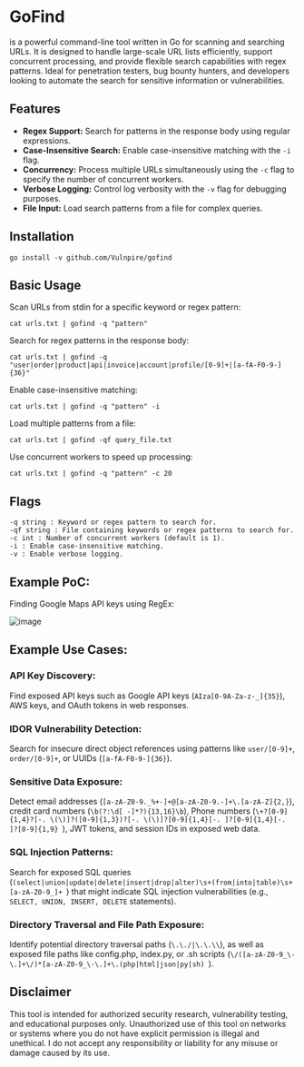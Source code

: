 # GoFind

is a powerful command-line tool written in Go for scanning and searching URLs. It is designed to handle large-scale URL lists efficiently, support concurrent processing, and provide flexible search capabilities with regex patterns. Ideal for penetration testers, bug bounty hunters, and developers looking to automate the search for sensitive information or vulnerabilities.

## Features

- **Regex Support:** Search for patterns in the response body using regular expressions.
- **Case-Insensitive Search:** Enable case-insensitive matching with the `-i` flag.
- **Concurrency:** Process multiple URLs simultaneously using the `-c` flag to specify the number of concurrent workers.
- **Verbose Logging:** Control log verbosity with the `-v` flag for debugging purposes.
- **File Input:** Load search patterns from a file for complex queries.

## Installation

`go install -v github.com/Vulnpire/gofind`

## Basic Usage

Scan URLs from stdin for a specific keyword or regex pattern:

`cat urls.txt | gofind -q "pattern"`

Search for regex patterns in the response body:

`cat urls.txt | gofind -q "user|order|product|api|invoice|account|profile/[0-9]+|[a-fA-F0-9-]{36}"`

Enable case-insensitive matching:

`cat urls.txt | gofind -q "pattern" -i`

Load multiple patterns from a file:

`cat urls.txt | gofind -qf query_file.txt`

Use concurrent workers to speed up processing:

`cat urls.txt | gofind -q "pattern" -c 20`

## Flags

    -q string : Keyword or regex pattern to search for.
    -qf string : File containing keywords or regex patterns to search for.
    -c int : Number of concurrent workers (default is 1).
    -i : Enable case-insensitive matching.
    -v : Enable verbose logging.

## Example PoC:

Finding Google Maps API keys using RegEx:

![image](https://github.com/user-attachments/assets/a5f296c9-e5c4-4300-8650-ef6f62d9fb2f)

## Example Use Cases:

### API Key Discovery:

Find exposed API keys such as Google API keys (`AIza[0-9A-Za-z-_]{35}`), AWS keys, and OAuth tokens in web responses.

### IDOR Vulnerability Detection:

Search for insecure direct object references using patterns like `user/[0-9]+`, `order/[0-9]+`, or UUIDs (`[a-fA-F0-9-]{36}`).

### Sensitive Data Exposure:

Detect email addresses (`[a-zA-Z0-9._%+-]+@[a-zA-Z0-9.-]+\.[a-zA-Z]{2,}`), credit card numbers (`\b(?:\d[ -]*?){13,16}\b`), Phone numbers (`\+?[0-9]{1,4}?[-. \(\)]?([0-9]{1,3})?[-. \(\)]?[0-9]{1,4}[-. ]?[0-9]{1,4}[-. ]?[0-9]{1,9}
`), JWT tokens, and session IDs in exposed web data.

### SQL Injection Patterns:

Search for exposed SQL queries (`(select|union|update|delete|insert|drop|alter)\s+(from|into|table)\s+[a-zA-Z0-9_]+
`) that might indicate SQL injection vulnerabilities (e.g., `SELECT, UNION, INSERT, DELETE` statements).

### Directory Traversal and File Path Exposure:

Identify potential directory traversal paths (`\.\./|\.\.\\`), as well as exposed file paths like config.php, index.py, or .sh scripts (`\/([a-zA-Z0-9_\-\.]+\/)*[a-zA-Z0-9_\-\.]+\.(php|html|json|py|sh)
`).

## Disclaimer

This tool is intended for authorized security research, vulnerability testing, and educational purposes only. Unauthorized use of this tool on networks or systems where you do not have explicit permission is illegal and unethical. I do not accept any responsibility or liability for any misuse or damage caused by its use.
